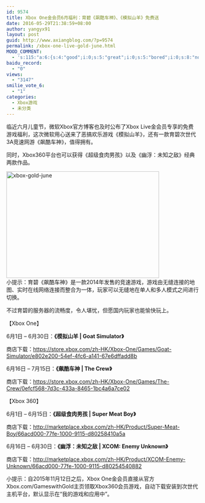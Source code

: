 ```yaml
---
id: 9574
title: Xbox One金会员6月福利：育碧《飙酷车神》、《模拟山羊》免费送
date: 2016-05-29T21:38:59+08:00
author: yangyx91
layout: post
guid: http://www.axiangblog.com/?p=9574
permalink: /xbox-one-live-gold-june.html
MOOD_COMMENT:
  - 's:115:"a:6:{s:4:"good";i:0;s:5:"great";i:0;s:5:"bored";i:0;s:8:"nonsense";i:0;s:13:"notunderstand";i:0;s:7:"passing";i:0;}";'
baidu_record:
  - "0"
views:
  - "3147"
smilie_vote_6:
  - "1"
categories:
  - Xbox游戏
  - 未分类
---
```

临近六月儿童节，微软Xbox官方博客也及时公布了Xbox Live金会员专享的免费游戏福利，这次微软用心送来了恶搞欢乐游戏《模拟山羊》，还有一款育碧次世代3A竞速网游《飙酷车神》，值得拥有。

同时，Xbox360平台也可以获得《超级食肉男孩》以及《幽浮：未知之敌》经典两款作品。

<a href="http://www.axiangblog.com/xbox-one%e9%87%91%e4%bc%9a%e5%91%986%e6%9c%88%e7%a6%8f%e5%88%a9%ef%bc%9a%e8%82%b2%e7%a2%a7%e3%80%8a%e9%a3%99%e9%85%b7%e8%bd%a6%e7%a5%9e%e3%80%8b%e3%80%81%e3%80%8a%e6%a8%a1%e6%8b%9f%e5%b1%b1%e7%be%8a.html/xbox-gold-june" rel="attachment wp-att-9575" target="_blank"  rel="nofollow" ><img loading="lazy" class="aligncenter size-full wp-image-9575" src="http://www.axiangblog.com/wp-content/uploads/2016/05/xbox-gold-june.jpg" alt="xbox-gold-june" width="400" height="280" /></a>  
小提示：育碧《飙酷车神》是一款2014年发售的竞速游戏，游戏由无缝连接的地图、实时在线网络连接而整合为一体，玩家可以无缝地在单人和多人模式之间进行切换。

不过育碧的服务器的流畅度，令人堪忧，但愿国内玩家也能愉快玩上。

【Xbox One】

6月1日 &#8211; 6月30日：**《模拟山羊 | Goat Simulator》**

商店下载：<a href="https://store.xbox.com/zh-HK/Xbox-One/Games/Goat-Simulator/e802e200-54ef-4fc6-a141-67e6dffadd8b" target="_blank"  rel="nofollow" >https://store.xbox.com/zh-HK/Xbox-One/Games/Goat-Simulator/e802e200-54ef-4fc6-a141-67e6dffadd8b</a>

6月16日 &#8211; 7月15日：**《飙酷车神 | The Crew》**

商店下载：<a href="https://store.xbox.com/zh-HK/Xbox-One/Games/The-Crew/0efcf568-7d3c-433a-8465-1bc4a6a7ce02" target="_blank"  rel="nofollow" >https://store.xbox.com/zh-HK/Xbox-One/Games/The-Crew/0efcf568-7d3c-433a-8465-1bc4a6a7ce02</a>

【Xbox 360】

6月1日 &#8211; 6月15日：**《超级食肉男孩 | Super Meat Boy》**

商店下载：<a href="http://marketplace.xbox.com/zh-HK/Product/Super-Meat-Boy/66acd000-77fe-1000-9115-d80258410a5a" target="_blank"  rel="nofollow" >http://marketplace.xbox.com/zh-HK/Product/Super-Meat-Boy/66acd000-77fe-1000-9115-d80258410a5a</a>

6月16日 &#8211; 6月30日：**《幽浮：未知之敌 | XCOM: Enemy Unknown》**

商店下载：<a href="http://marketplace.xbox.com/zh-HK/Product/XCOM-Enemy-Unknown/66acd000-77fe-1000-9115-d80254540882" target="_blank"  rel="nofollow" >http://marketplace.xbox.com/zh-HK/Product/XCOM-Enemy-Unknown/66acd000-77fe-1000-9115-d80254540882</a>

小提示：自2015年11月12日之后，Xbox One金会员直接从官方Xbox.com/GameswithGold主页领取Xbox360会员游戏，自动下载安装到次世代主机平台，默认显示在“我的游戏和应用中”。
